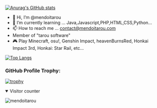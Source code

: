 [![Anurag's GitHub stats](https://github-readme-stats.vercel.app/api?username=mendoitarou)](https://github.com/anuraghazra/github-readme-stats)

- 👋 Hi, I’m @mendoitarou
- 🌱 I’m currently learning ... Java,Javascript,PHP,HTML,CSS,Python...
- 📫 How to reach me ... contact@mendoitarou.com
- Member of "tarou software"
- 🎮 Play Minecraft, osu!, Genshin Impact, heavenBurnsRed, Honkai Impact 3rd, Honkai: Star Rail, etc...

[![Top Langs](https://github-readme-stats.vercel.app/api/top-langs/?username=mendoitarou&layout=compact)](https://github.com/anuraghazra/github-readme-stats)

### GitHub Profile Trophy:
[![trophy](https://github-profile-trophy.vercel.app/?username=mendoitarou)](https://github.com/ryo-ma/github-profile-trophy)

<details open>
<summary>Visitor counter</summary>

![mendoitarou](https://count.getloli.com/get/@mendoitarou?theme=rule34)

</details>
